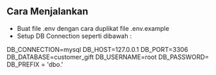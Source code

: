 ## Cara Menjalankan

- Buat file .env dengan cara duplikat file .env.example 
- Setup DB Connection seperti dibawah :

DB_CONNECTION=mysql
DB_HOST=127.0.0.1
DB_PORT=3306
DB_DATABASE=customer_gift
DB_USERNAME=root
DB_PASSWORD=
DB_PREFIX = 'dbo.'
